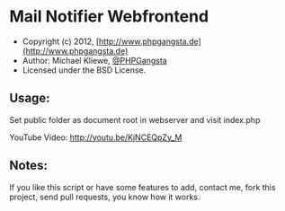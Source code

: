 Mail Notifier Webfrontend
=====================

* Copyright (c) 2012, [http://www.phpgangsta.de](http://www.phpgangsta.de)
* Author: Michael Kliewe, [@PHPGangsta](http://twitter.com/PHPGangsta)
* Licensed under the BSD License.


Usage:
------
Set public folder as document root in webserver and visit index.php

YouTube Video: http://youtu.be/KjNCEQpZy_M

Notes:
------
If you like this script or have some features to add, contact me, fork this project, send pull requests, you know how it works.
